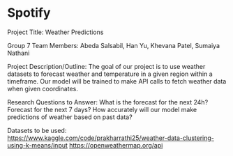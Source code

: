 # Spotify
Project Title: Weather Predictions

Group 7 Team Members: Abeda Salsabil, Han Yu, Khevana Patel, Sumaiya Nathani


Project Description/Outline: 
The goal of our project is to use weather datasets to forecast weather and temperature in a given region within a timeframe. Our model will be trained to make API calls to fetch weather data when given coordinates. 


Research Questions to Answer: 
What is the forecast for the next 24h?
Forecast for the next 7 days?
How accurately will our model make predictions of weather based on past data?

Datasets to be used:
https://www.kaggle.com/code/prakharrathi25/weather-data-clustering-using-k-means/input 
https://openweathermap.org/api
